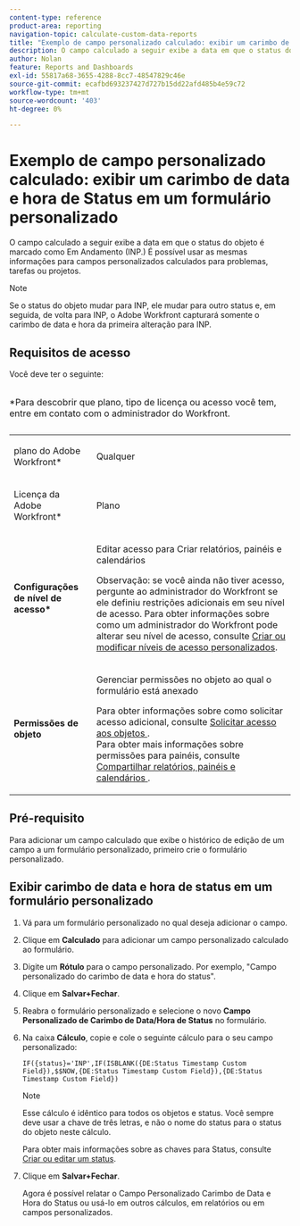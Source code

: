 ```yaml
---
content-type: reference
product-area: reporting
navigation-topic: calculate-custom-data-reports
title: "Exemplo de campo personalizado calculado: exibir um carimbo de data e hora de Status em um Formulário personalizado"
description: O campo calculado a seguir exibe a data em que o status do objeto é marcado como Em Andamento (INP.) É possível usar as mesmas informações para campos personalizados calculados para problemas, tarefas ou projetos.
author: Nolan
feature: Reports and Dashboards
exl-id: 55817a68-3655-4288-8cc7-48547829c46e
source-git-commit: ecafbd693237427d727b15dd22afd485b4e59c72
workflow-type: tm+mt
source-wordcount: '403'
ht-degree: 0%

---
```


# Exemplo de campo personalizado calculado: exibir um carimbo de data e hora de Status em um formulário personalizado

O campo calculado a seguir exibe a data em que o status do objeto é marcado como Em Andamento (INP.) É possível usar as mesmas informações para campos personalizados calculados para problemas, tarefas ou projetos.

>[!NOTE]
>
>Se o status do objeto mudar para INP, ele mudar para outro status e, em seguida, de volta para INP, o Adobe Workfront capturará somente o carimbo de data e hora da primeira alteração para INP.

## Requisitos de acesso

Você deve ter o seguinte:

<table style="table-layout:auto"> 
 <caption style="text-align: left;"> 
  <p>*Para descobrir que plano, tipo de licença ou acesso você tem, entre em contato com o administrador do Workfront.</p> 
 </caption> 
 <col> 
 </col> 
 <col> 
 </col> 
 <tbody> 
  <tr> 
   <td> <p>plano do Adobe Workfront*</p> </td> 
   <td>Qualquer</td> 
  </tr> 
  <tr> 
   <td> <p>Licença da Adobe Workfront*</p> </td> 
   <td> <p>Plano </p> </td> 
  </tr> 
  <tr> 
   <td><strong>Configurações de nível de acesso*</strong> </td> 
   <td> <p>Editar acesso para Criar relatórios, painéis e calendários</p> <p>Observação: se você ainda não tiver acesso, pergunte ao administrador do Workfront se ele definiu restrições adicionais em seu nível de acesso. Para obter informações sobre como um administrador do Workfront pode alterar seu nível de acesso, consulte <a href="../../../administration-and-setup/add-users/configure-and-grant-access/create-modify-access-levels.md" class="MCXref xref">Criar ou modificar níveis de acesso personalizados</a>.</p> </td> 
  </tr> 
  <tr> 
   <td> <p><strong>Permissões de objeto</strong> </p> </td> 
   <td> <p>Gerenciar permissões no objeto ao qual o formulário está anexado</p> <p>Para obter informações sobre como solicitar acesso adicional, consulte <a href="../../../workfront-basics/grant-and-request-access-to-objects/request-access.md" class="MCXref xref">Solicitar acesso aos objetos </a>.<br>Para obter mais informações sobre permissões para painéis, consulte <a href="../../../workfront-basics/grant-and-request-access-to-objects/permissions-reports-dashboards-calendars.md" class="MCXref xref">Compartilhar relatórios, painéis e calendários </a>.</p> </td> 
  </tr> 
 </tbody> 
</table>

## Pré-requisito

Para adicionar um campo calculado que exibe o histórico de edição de um campo a um formulário personalizado, primeiro crie o formulário personalizado.

## Exibir carimbo de data e hora de status em um formulário personalizado

1. Vá para um formulário personalizado no qual deseja adicionar o campo.
1. Clique em **Calculado** para adicionar um campo personalizado calculado ao formulário.
1. Digite um **Rótulo** para o campo personalizado. Por exemplo, &quot;Campo personalizado do carimbo de data e hora do status&quot;.
1. Clique em **Salvar+Fechar**.
1. Reabra o formulário personalizado e selecione o novo **Campo Personalizado de Carimbo de Data/Hora de Status** no formulário.
1. Na caixa **Cálculo**, copie e cole o seguinte cálculo para o seu campo personalizado:

   ```
   IF({status}='INP',IF(ISBLANK({DE:Status Timestamp Custom Field}),$$NOW,{DE:Status Timestamp Custom Field}),{DE:Status Timestamp Custom Field})  
   ```

   >[!NOTE]
   >
   >Esse cálculo é idêntico para todos os objetos e status. Você sempre deve usar a chave de três letras, e não o nome do status para o status do objeto neste cálculo.
   >
   >Para obter mais informações sobre as chaves para Status, consulte [Criar ou editar um status](../../../administration-and-setup/customize-workfront/creating-custom-status-and-priority-labels/create-or-edit-a-status.md).

1. Clique em **Salvar+Fechar**.

   Agora é possível relatar o Campo Personalizado Carimbo de Data e Hora do Status ou usá-lo em outros cálculos, em relatórios ou em campos personalizados.
